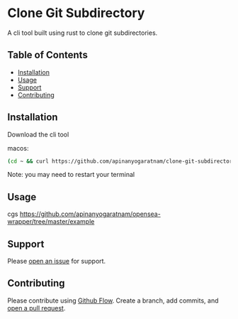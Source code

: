 # Clone Git Subdirectory

A cli tool built using rust to clone git subdirectories.

## Table of Contents

- [Installation](#installation)
- [Usage](#usage)
- [Support](#support)
- [Contributing](#contributing)

## Installation

Download the cli tool

macos:
```sh
(cd ~ && curl https://github.com/apinanyogaratnam/clone-git-subdirectory/raw/main/binaries/cgs-macos --output cgs && chmod +x ./cgs && echo "alias cgs='~/cgs'" >> ~/.zshrc)
```

Note: you may need to restart your terminal

## Usage

cgs https://github.com/apinanyogaratnam/opensea-wrapper/tree/master/example

## Support

Please [open an issue](https://github.com/apinanyogaratnam/clone-git-subdirectory/issues/new) for support.

## Contributing

Please contribute using [Github Flow](https://guides.github.com/introduction/flow/). Create a branch, add commits, and [open a pull request](https://github.com/apinanyogaratnam/clone-git-subdirectory/compare).
